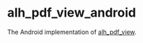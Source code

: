 # alh_pdf_view_android

The Android implementation of [alh_pdf_view](https://pub.dev/packages/alh_pdf_view).
